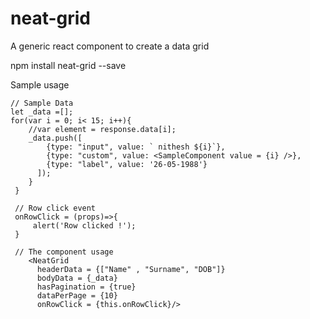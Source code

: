 # neat-grid
A generic react component to create a data grid

npm install neat-grid --save


Sample usage 

    // Sample Data
    let _data =[];
    for(var i = 0; i< 15; i++){
        //var element = response.data[i];
        _data.push([
            {type: "input", value: ` nithesh ${i}`},
            {type: "custom", value: <SampleComponent value = {i} />},
            {type: "label", value: '26-05-1988'}
          ]);
        }
     }
     
     // Row click event
     onRowClick = (props)=>{
         alert('Row clicked !');
     }
     
     // The component usage
        <NeatGrid
          headerData = {["Name" , "Surname", "DOB"]}
          bodyData = {_data}
          hasPagination = {true}
          dataPerPage = {10}
          onRowClick = {this.onRowClick}/>
    


      

